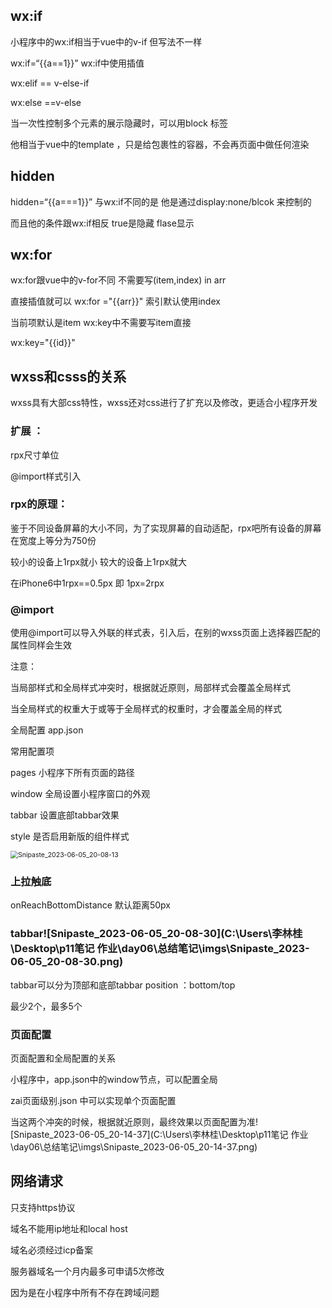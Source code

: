 ## wx:if

小程序中的wx:if相当于vue中的v-if  但写法不一样

wx:if=“{{a==1}}” wx:if中使用插值

wx:elif   ==   v-else-if

wx:else ==v-else

当一次性控制多个元素的展示隐藏时，可以用block 标签

他相当于vue中的template ，只是给包裹性的容器，不会再页面中做任何渲染

## hidden

hidden=“{{a===1}}”  与wx:if不同的是 他是通过display:none/blcok 来控制的 

而且他的条件跟wx:if相反 true是隐藏 flase显示

## wx:for

wx:for跟vue中的v-for不同 不需要写(item,index) in arr

直接插值就可以 wx:for ="{{arr}}" 索引默认使用index

当前项默认是item   wx:key中不需要写item直接

wx:key="{{id}}"

## wxss和csss的关系

wxss具有大部css特性，wxss还对css进行了扩充以及修改，更适合小程序开发 

### 扩展 ：

rpx尺寸单位

@import样式引入

### rpx的原理：

鉴于不同设备屏幕的大小不同，为了实现屏幕的自动适配，rpx吧所有设备的屏幕在宽度上等分为750份

较小的设备上1rpx就小  较大的设备上1rpx就大

在iPhone6中1rpx==0.5px 即 1px=2rpx

### @import 

使用@import可以导入外联的样式表，引入后，在别的wxss页面上选择器匹配的属性同样会生效

注意：

当局部样式和全局样式冲突时，根据就近原则，局部样式会覆盖全局样式

当全局样式的权重大于或等于全局样式的权重时，才会覆盖全局的样式

全局配置 app.json

常用配置项

pages 小程序下所有页面的路径

window 全局设置小程序窗口的外观

tabbar 设置底部tabbar效果

style 是否启用新版的组件样式

<img src="C:\Users\李林桂\Desktop\p11笔记 作业\day06\总结笔记\imgs\Snipaste_2023-06-05_20-08-13.png" alt="Snipaste_2023-06-05_20-08-13" style="zoom:75%;" />

### 上拉触底  

onReachBottomDistance 默认距离50px

### tabbar![Snipaste_2023-06-05_20-08-30](C:\Users\李林桂\Desktop\p11笔记 作业\day06\总结笔记\imgs\Snipaste_2023-06-05_20-08-30.png)

tabbar可以分为顶部和底部tabbar   position ：bottom/top

最少2个，最多5个

### 页面配置

页面配置和全局配置的关系

小程序中，app.json中的window节点，可以配置全局

zai页面级别.json 中可以实现单个页面配置

当这两个冲突的时候，根据就近原则，最终效果以页面配置为准![Snipaste_2023-06-05_20-14-37](C:\Users\李林桂\Desktop\p11笔记 作业\day06\总结笔记\imgs\Snipaste_2023-06-05_20-14-37.png)

## 网络请求

只支持https协议

域名不能用ip地址和local host

域名必须经过icp备案

服务器域名一个月内最多可申请5次修改

因为是在小程序中所有不存在跨域问题